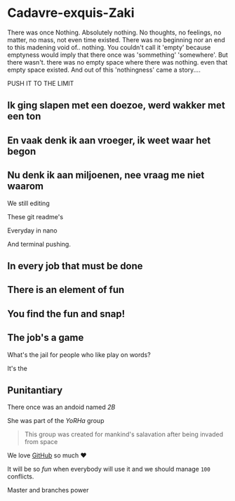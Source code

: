 # Cadavre-exquis-Zaki

There was once Nothing. Absolutely nothing. No thoughts, no feelings, no matter, no mass, not even time existed. There was no beginning nor an end to this madening void of.. nothing. You couldn't call it 'empty' because emptyness would imply that there once was 'sommething' 'somewhere'. But there wasn't. there was no empty space where there was nothing. even that empty space existed. And out of this 'nothingness' came a story....

PUSH IT TO THE LIMIT

## Ik ging slapen met een doezoe, werd wakker met een ton
## En vaak denk ik aan vroeger, ik weet waar het begon
## Nu denk ik aan miljoenen, nee vraag me niet waarom

We still editing

These git readme's

Everyday in nano

And terminal pushing.

## In every job that must be done
## There is an element of fun
## You find the fun and snap!
## **The job's a game**

What's the jail for people who like play on words?

It's the

## Punitantiary

There once was an andoid named _2B_

She was part of the *YoRHa* group
> This group was created for mankind's salavation after being invaded from space


We love [GitHub](https://github.com) so much :heart:

It will be so *fun* when everybody will use it and we should manage `100` conflicts.

Master and branches power
